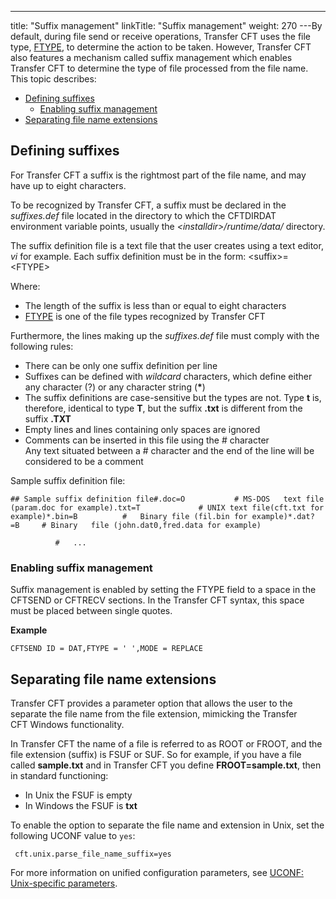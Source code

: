 ---
title: "Suffix  management"
linkTitle: "Suffix management"
weight: 270
---By default, during file send or receive operations, Transfer CFT uses
the file type, [FTYPE](../../../../../c_intro_userinterfaces/command_summary/parameter_intro/ftype),
to determine the action to be taken. However, Transfer CFT also features a mechanism called suffix management
which enables Transfer CFT to determine the type
of file processed from the file name. This topic describes:

* [Defining suffixes](#Defining)
    *   [Enabling suffix management](#Enabling)
* [Separating file name extensions](#Separati)

<span id="Defining"></span>

## Defining suffixes

For Transfer CFT a suffix is the rightmost part of the file name, and
may have up to eight characters.

To be recognized by Transfer CFT, a suffix must be declared in the *suffixes.def*
file located in the directory to which the CFTDIRDAT environment variable
points, usually the *&lt;installdir>/runtime/data/* directory.

The suffix definition file is a text file that the user creates using
a text editor, *vi* for example. Each suffix definition must be in
the form: &lt;suffix>=&lt;FTYPE>

Where:

* The length of the
    suffix is less than or equal to eight characters
* [FTYPE](../../../../../c_intro_userinterfaces/command_summary/parameter_intro/ftype)
    is one of the file types recognized by Transfer CFT

Furthermore, the lines making up the *suffixes.def* file must comply
with the following rules:

* There can be only
    one suffix definition per line
* Suffixes can be
    defined with *wildcard* characters, which define either any character
    (?) or any character string (**\***)
* The suffix definitions
    are case-sensitive but the types are not. Type **t** is, therefore,
    identical to type **T**, but the suffix **.txt** is different from
    the suffix **.TXT**
* Empty lines and
    lines containing only spaces are ignored
* Comments can be
    inserted in this file using the # character  
    Any text situated between a # character and the end of the line will
    be considered to be a comment

Sample suffix definition file:

`## Sample suffix definition file#.doc=O           # MS-DOS   text file (param.doc for example).txt=T             # UNIX text file(cft.txt for example)*.bin=B          #   Binary file (fil.bin for example)*.dat?=B     # Binary   file (john.dat0,fred.data for example)`

`          #   ...`

<span id="Enabling"></span>

### Enabling suffix management

Suffix management is enabled by setting the FTYPE field to a space in
the CFTSEND or CFTRECV sections. In the Transfer CFT syntax, this space
must be placed between single quotes.

****Example****

`CFTSEND ID = DAT,FTYPE = ' ',MODE = REPLACE`

<span id="Separati"></span>

## Separating file name extensions

Transfer CFT provides a parameter option that allows the user to the separate the file name from the file extension, mimicking the Transfer CFT Windows functionality.

In Transfer CFT the name of a file is referred to as ROOT or FROOT, and the file extension (suffix) is FSUF or SUF. So for example, if you have a file called ****sample.txt**** and in Transfer CFT you define ****FROOT=sample.txt****, then in standard functioning:

* In Unix the FSUF is empty
* In Windows the FSUF is ****txt****

To enable the option to separate the file name and extension in Unix, set the following UCONF value to `yes`:

` cft.unix.parse_file_name_suffix=yes`

For more information on unified configuration parameters, see [UCONF: Unix-specific parameters](../uconf_unix).

